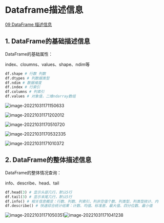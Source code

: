 # Dataframe描述信息

[09 DataFrame 描述信息](https://blog.csdn.net/weixin_47326735/article/details/116353134)

## 1. DataFrame的基础描述信息

DataFrame的基础属性：

index、cloumns、values、shape、ndim等

```python
df.shape # 行数 列数
df.dtypes # 列数据类型
df.ndim # 数据维度
df.index # 行索引
df.columns # 列索引
df.values # 对象值，二维ndarray数组
```

![image-20221031171150633](C:\Users\Myste\AppData\Roaming\Typora\typora-user-images\image-20221031171150633.png)

![image-20221031171202012](C:\Users\Myste\AppData\Roaming\Typora\typora-user-images\image-20221031171202012.png)

![image-20221031170510720](C:\Users\Myste\AppData\Roaming\Typora\typora-user-images\image-20221031170510720.png)

![image-20221031170532335](C:\Users\Myste\AppData\Roaming\Typora\typora-user-images\image-20221031170532335.png)

![image-20221031171010372](C:\Users\Myste\AppData\Roaming\Typora\typora-user-images\image-20221031171010372.png)

## 2. DataFrame的整体描述信息

DataFrame的整体情况查询：

info、describe、head、tail

```python
df.head(3) # 显示头部几行，默认5行
df.tail(3) # 显示末尾几行，默认5行
df.info() # 相关信息概览：行数、列数、列索引、列非空值个数、列类型、列类型统计、内存占用
df.describe() # 快速综合统计结果：计数、均值、标准差、最大值、四分位数、最小值

```



![image-20221031171050351](C:\Users\Myste\AppData\Roaming\Typora\typora-user-images\image-20221031171050351.png)![image-20221031171041238](C:\Users\Myste\AppData\Roaming\Typora\typora-user-images\image-20221031171041238.png)



